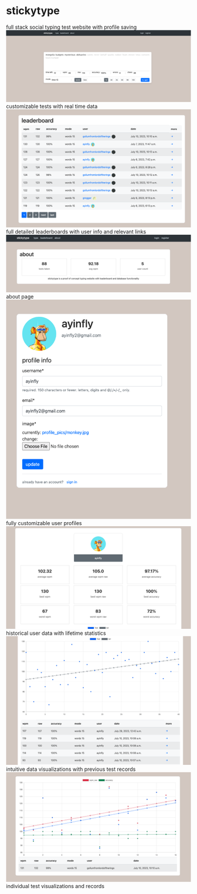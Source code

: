 # stickytype
full stack social typing test website with profile saving
![img1](img/s1.png)
customizable tests with real time data
![img2](img/s2.png)
full detailed leaderboards with user info and relevant links
![img3](img/s3.png)
about page
![img4](img/s4.png)
fully customizable user profiles
![img5](img/s5.png)
historical user data with lifetime statistics
![img6](img/s6.png)
intuitive data visualizations with previous test records
![img7](img/s7.png)
individual test visualizations and records